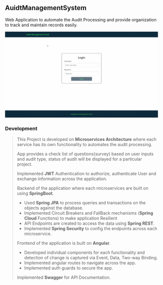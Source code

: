 ## AuidtManagementSystem
Web Application to automate the Audit Processing and provide organization to track and maintain records easily.

<div align="center" width="500">
 <img src="https://github.com/somesh526/auidtmanagementsystem/blob/main/AuditManagementPortal.gif" alt="application execution video!" width="900"/>
 </div>

### Development
> This Project is developed on **Microservices Architecture** where each service has its own functionality to automates the audit processing.
> 
> App provides a check list of questions(survey) based on user inputs and audit type, status of audit will be displayed for a particular project.
> 
> Implemented **JWT** Authentication to authorize, authenticate User and exchange information across the application. 
> 
> Backend of the application where each microservices are built on using **SpringBoot**.
>  * Used **Spring JPA** to process queries and transactions on the objects against the database.
>  * Implemented Circuit Breakers and FallBack mechanisms (**Spring Cloud** Functions) to make application Resilient
>  * API Endpoints are created to access the data using **Spring REST**.
>  * Implemented **Spring Security** to config the endpoints across each microservice.
>  
>  Frontend of the application is built on **Angular**.
>  * Developed individual components for each functionality and detection of change is captured via Event, Data, Two-way Binding.
>  * Implemented angular routes to navigate across the app.
>  * Implemented auth guards to secure the app.
>  
> Implemented **Swagger** for API Documentation.
